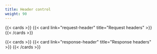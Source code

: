 ```yaml
---
title: Header control
weight: 90
---
```


{{< cards >}}
  {{< card link="request-header" title="Request headers" >}}
{{< /cards >}}

{{< cards >}}
  {{< card link="response-header" title="Response headers" >}}
{{< /cards >}}